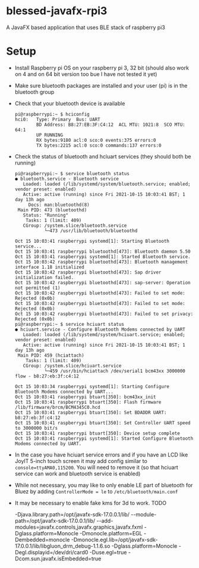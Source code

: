 # blessed-javafx-rpi3

A JavaFX based application that uses BLE stack of raspberry pi3

# Setup
- Install Raspberry pi OS on your raspberry pi 3, 32 bit (should also work on 4 and on 64 bit version too bue I have not tested it yet)
- Make sure bluetooth packages are installed and your user (pi) is in the bluetooth group
- Check that your bluetooth device is available
    ```
    pi@raspberrypi:~ $ hciconfig
    hci0:   Type: Primary  Bus: UART
            BD Address: B8:27:EB:3F:C4:12  ACL MTU: 1021:8  SCO MTU: 64:1
            UP RUNNING
            RX bytes:9180 acl:0 sco:0 events:375 errors:0
            TX bytes:2215 acl:0 sco:0 commands:137 errors:0
    ```
- Check the status of bluetooth and hciuart services (they should both be running)
    ```
    pi@raspberrypi:~ $ service bluetooth status
    ● bluetooth.service - Bluetooth service
       Loaded: loaded (/lib/systemd/system/bluetooth.service; enabled; vendor preset: enabled)
       Active: active (running) since Fri 2021-10-15 10:03:41 BST; 1 day 13h ago
         Docs: man:bluetoothd(8)
     Main PID: 473 (bluetoothd)
       Status: "Running"
        Tasks: 1 (limit: 409)
       CGroup: /system.slice/bluetooth.service
               └─473 /usr/lib/bluetooth/bluetoothd
    
    Oct 15 10:03:41 raspberrypi systemd[1]: Starting Bluetooth service...
    Oct 15 10:03:41 raspberrypi bluetoothd[473]: Bluetooth daemon 5.50
    Oct 15 10:03:41 raspberrypi systemd[1]: Started Bluetooth service.
    Oct 15 10:03:42 raspberrypi bluetoothd[473]: Bluetooth management interface 1.18 initialized
    Oct 15 10:03:42 raspberrypi bluetoothd[473]: Sap driver initialization failed.
    Oct 15 10:03:42 raspberrypi bluetoothd[473]: sap-server: Operation not permitted (1)
    Oct 15 10:03:42 raspberrypi bluetoothd[473]: Failed to set mode: Rejected (0x0b)
    Oct 15 10:03:42 raspberrypi bluetoothd[473]: Failed to set mode: Rejected (0x0b)
    Oct 15 10:03:42 raspberrypi bluetoothd[473]: Failed to set privacy: Rejected (0x0b)
    pi@raspberrypi:~ $ service hciuart status
    ● hciuart.service - Configure Bluetooth Modems connected by UART
       Loaded: loaded (/lib/systemd/system/hciuart.service; enabled; vendor preset: enabled)
       Active: active (running) since Fri 2021-10-15 10:03:41 BST; 1 day 13h ago
     Main PID: 459 (hciattach)
        Tasks: 1 (limit: 409)
       CGroup: /system.slice/hciuart.service
               └─459 /usr/bin/hciattach /dev/serial1 bcm43xx 3000000 flow - b8:27:eb:3f:c4:12
    
    Oct 15 10:03:34 raspberrypi systemd[1]: Starting Configure Bluetooth Modems connected by UART...
    Oct 15 10:03:41 raspberrypi btuart[350]: bcm43xx_init
    Oct 15 10:03:41 raspberrypi btuart[350]: Flash firmware /lib/firmware/brcm/BCM4345C0.hcd
    Oct 15 10:03:41 raspberrypi btuart[350]: Set BDADDR UART: b8:27:eb:3f:c4:12
    Oct 15 10:03:41 raspberrypi btuart[350]: Set Controller UART speed to 3000000 bit/s
    Oct 15 10:03:41 raspberrypi btuart[350]: Device setup complete
    Oct 15 10:03:41 raspberrypi systemd[1]: Started Configure Bluetooth Modems connected by UART.
    ```
- In the case you have hciuart service errors and if you have an LCD like JoyIT 5-inch touch screen it may add config similar to `console=ttyAMA0,115200`. You will need to remove it (so that hciuart service can work and bluetooth service is enabled)
- While not necessary, you may like to only enable LE part of bluetooth for Bluez by adding `ControllerMode = le` to `/etc/bluetooth/main.conf`
- It may be necessary to enable fake kms for 3d to work. TODO


  -Djava.library.path=/opt/javafx-sdk-17.0.0.1/lib/ --module-path=/opt/javafx-sdk-17.0.0.1/lib/ --add-modules=javafx.controls,javafx.graphics,javafx.fxml -Dglass.platform=Monocle  -Dmonocle.platform=EGL -Dembedded=monocle -Dmonocle.egl.lib=/opt/javafx-sdk-17.0.0.1/lib/libgluon_drm_debug-1.1.6.so -Dglass.platform=Monocle -Degl.displayid=/dev/dri/card0  -Duse.egl=true -Dcom.sun.javafx.isEmbedded=true
